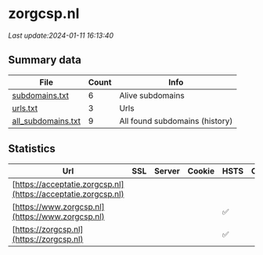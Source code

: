 # zorgcsp.nl
*Last update:2024-01-11 16:13:40*
## Summary data
| File       | Count | Info |
|------------|-------|------|
|[subdomains.txt](/data/zorgcsp/subdomains.txt)|6|Alive subdomains|
|[urls.txt](/data/zorgcsp/urls.txt)|3|Urls|
|[all_subdomains.txt](/data/zorgcsp/all_subdomains.txt)|9|All found subdomains (history)|
## Statistics
| Url | SSL | Server | Cookie | HSTS | CSP | XFO | XXP | RP | Tech |
|------------|-------|------|------|------|------|------|------|------|------|
|[https://acceptatie.zorgcsp.nl](https://acceptatie.zorgcsp.nl)| | | | | | | |:white_check_mark: |HSTS|
|[https://www.zorgcsp.nl](https://www.zorgcsp.nl)| || |:white_check_mark: | |:white_check_mark: |:white_check_mark: |:white_check_mark: |HSTS|
|[https://zorgcsp.nl](https://zorgcsp.nl)| || |:white_check_mark: | |:white_check_mark: |:white_check_mark: |:white_check_mark: |HSTS|